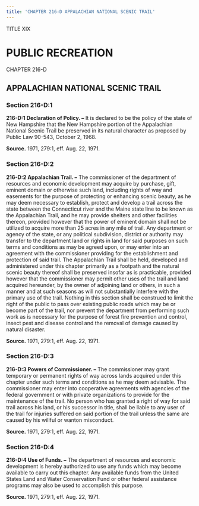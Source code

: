 ```yaml
---
title: 'CHAPTER 216-D APPALACHIAN NATIONAL SCENIC TRAIL'
---
```


TITLE XIX
                                             
PUBLIC RECREATION
=================

CHAPTER 216-D
                                             
APPALACHIAN NATIONAL SCENIC TRAIL
---------------------------------

### Section 216-D:1

 **216-D:1 Declaration of Policy. –** It is declared to be the policy
of the state of New Hampshire that the New Hampshire portion of the
Appalachian National Scenic Trail be preserved in its natural character
as proposed by Public Law 90-543, October 2, 1968.

**Source.** 1971, 279:1, eff. Aug. 22, 1971.

### Section 216-D:2

 **216-D:2 Appalachian Trail. –** The commissioner of the department
of resources and economic development may acquire by purchase, gift,
eminent domain or otherwise such land, including rights of way and
easements for the purpose of protecting or enhancing scenic beauty, as
he may deem necessary to establish, protect and develop a trail across
the state between the Connecticut river and the Maine state line to be
known as the Appalachian Trail, and he may provide shelters and other
facilities thereon, provided however that the power of eminent domain
shall not be utilized to acquire more than 25 acres in any mile of
trail. Any department or agency of the state, or any political
subdivision, district or authority may transfer to the department land
or rights in land for said purposes on such terms and conditions as may
be agreed upon, or may enter into an agreement with the commissioner
providing for the establishment and protection of said trail. The
Appalachian Trail shall be held, developed and administered under this
chapter primarily as a footpath and the natural scenic beauty thereof
shall be preserved insofar as is practicable, provided however that the
commissioner may permit other uses of the trail and land acquired
hereunder, by the owner of adjoining land or others, in such a manner
and at such seasons as will not substantially interfere with the primary
use of the trail. Nothing in this section shall be construed to limit
the right of the public to pass over existing public roads which may be
or become part of the trail, nor prevent the department from performing
such work as is necessary for the purpose of forest fire prevention and
control, insect pest and disease control and the removal of damage
caused by natural disaster.

**Source.** 1971, 279:1, eff. Aug. 22, 1971.

### Section 216-D:3

 **216-D:3 Powers of Commissioner. –** The commissioner may grant
temporary or permanent rights of way across lands acquired under this
chapter under such terms and conditions as he may deem advisable. The
commissioner may enter into cooperative agreements with agencies of the
federal government or with private organizations to provide for the
maintenance of the trail. No person who has granted a right of way for
said trail across his land, or his successor in title, shall be liable
to any user of the trail for injuries suffered on said portion of the
trail unless the same are caused by his willful or wanton misconduct.

**Source.** 1971, 279:1, eff. Aug. 22, 1971.

### Section 216-D:4

 **216-D:4 Use of Funds. –** The department of resources and economic
development is hereby authorized to use any funds which may become
available to carry out this chapter. Any available funds from the United
States Land and Water Conservation Fund or other federal assistance
programs may also be used to accomplish this purpose.

**Source.** 1971, 279:1, eff. Aug. 22, 1971.
